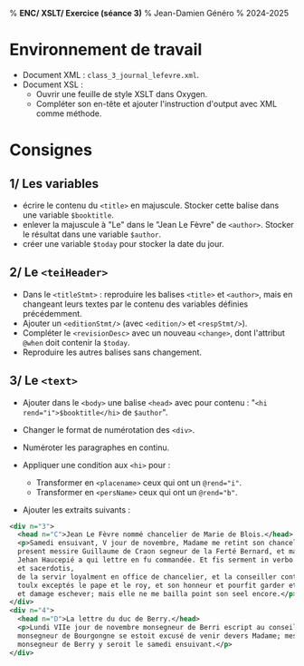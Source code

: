 % __ENC/ XSLT/ Exercice (séance 3)__
% Jean-Damien Généro
% 2024-2025

# Environnement de travail
- Document XML : `class_3_journal_lefevre.xml`.
- Document XSL :
  - Ouvrir une feuille de style XSLT dans Oxygen.
  - Compléter son en-tête et ajouter l'instruction d'output avec XML comme méthode.

# Consignes
## 1/ Les variables
- écrire le contenu du `<title>` en majuscule. Stocker cette balise dans une variable `$booktitle`.
- enlever la majuscule à "Le" dans le "Jean Le Fèvre" de `<author>`. Stocker le résultat dans une variable `$author`.
- créer une variable `$today` pour stocker la date du jour.

## 2/ Le `<teiHeader>`
- Dans le `<titleStmt>` : reproduire les balises `<title>` et `<author>`, mais en changeant leurs textes par le contenu des variables définies précédemment.
- Ajouter un `<editionStmt/>` (avec `<edition/>` et `<respStmt/>`).
- Compléter le `<revisionDesc>` avec un nouveau `<change>`, dont l'attribut `@when` doit contenir la `$today`.
- Reproduire les autres balises sans changement.

## 3/ Le `<text>`
- Ajouter dans le `<body>` une balise `<head>` avec pour contenu : "`<hi rend="i">$booktitle</hi>` de `$author`".
- Changer le format de numérotation des `<div>`.
- Numéroter les paragraphes en continu.
- Appliquer une condition aux `<hi>` pour :
  - Transformer en `<placename>` ceux qui ont un `@rend="i"`.
  - Transformer en `<persName>` ceux qui ont un `@rend="b"`.

- Ajouter les extraits suivants :
```xml
<div n="3">
  <head n="C">Jean Le Fèvre nommé chancelier de Marie de Blois.</head>
  <p>Samedi ensuivant, V jour de novembre, Madame me retint son chancelier,
  present messire Guillaume de Craon segneur de la Ferté Bernard, et maistre
  Jehan Haucepié a qui lettre en fu commandée. Et fis serment in verbo pontificis
  et sacerdotis,
  de la servir loyalment en office de chancelier, et la conseiller contre
  toulx exceptés le pape et le roy, et son honneur et pourfit garder et son blasme
  et damage eschever; mais elle ne me bailla point son seel encore.</p>
</div>
<div n="4">
  <head n="D">La lettre du duc de Berry.</head>
  <p>Lundi VIIe jour de novembre monsegneur de Berri escript au conseil que
  monsegneur de Bourgongne se estoit excusé de venir devers Madame; mes li
  monsegneur de Berry y seroit le samedi ensuivant.</p>
</div>
```

